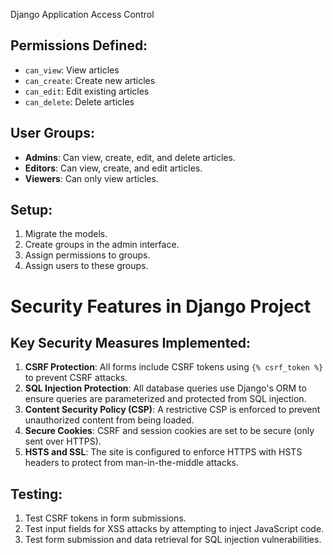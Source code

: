 Django Application Access Control

## Permissions Defined:
- `can_view`: View articles
- `can_create`: Create new articles
- `can_edit`: Edit existing articles
- `can_delete`: Delete articles

## User Groups:
- **Admins**: Can view, create, edit, and delete articles.
- **Editors**: Can view, create, and edit articles.
- **Viewers**: Can only view articles.

## Setup:
1. Migrate the models.
2. Create groups in the admin interface.
3. Assign permissions to groups.
4. Assign users to these groups.


# Security Features in Django Project

## Key Security Measures Implemented:

1. **CSRF Protection**: All forms include CSRF tokens using `{% csrf_token %}` to prevent CSRF attacks.
2. **SQL Injection Protection**: All database queries use Django's ORM to ensure queries are parameterized and protected from SQL injection.
3. **Content Security Policy (CSP)**: A restrictive CSP is enforced to prevent unauthorized content from being loaded.
4. **Secure Cookies**: CSRF and session cookies are set to be secure (only sent over HTTPS).
5. **HSTS and SSL**: The site is configured to enforce HTTPS with HSTS headers to protect from man-in-the-middle attacks.

## Testing:
1. Test CSRF tokens in form submissions.
2. Test input fields for XSS attacks by attempting to inject JavaScript code.
3. Test form submission and data retrieval for SQL injection vulnerabilities.
